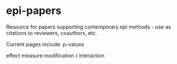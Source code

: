 # epi-papers
Resource for papers supporting contemporary epi methods - use as citations to reviewers, coauthors, etc.

Current pages include:
p-values 

effect measure modification / interaction 
